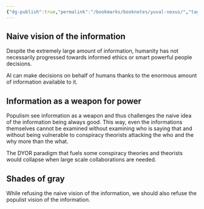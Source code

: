 ```yaml
---
{"dg-publish":true,"permalink":"/bookmarks/booknotes/yuval-nexus/","tags":["bias","books","mind","reading"]}
---
```



## Naive vision of the information

Despite the extremely large amount of information, humanity has not necessarily progressed towards informed ethics or smart powerful people decisions.

AI can make decisions on behalf of humans thanks to the enormous amount of information available to it.

## Information as a weapon for power

Populism see information as a weapon and thus challenges the naive idea of the information being always good. This way, even the informations themselves cannot be examined without examining who is saying that and without being vulnerable to conspiracy theorists attacking the who and the why more than the what.

The DYOR paradigm that fuels some conspiracy theories and theorists would collapse when large scale collaborations are needed.

## Shades of gray

While refusing the naive vision of the information, we should also refuse the populist vision of the information.
